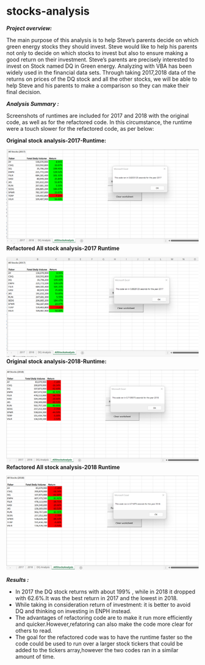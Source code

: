 # stocks-analysis
***Project overview:*** 

The main purpose of this analysis is to help Steve’s parents decide on which green energy stocks they should invest. Steve would like to help his parents not only to decide on which stocks to invest but also to ensure making a good return on their investment. Steve’s parents are precisely interested to invest on Stock named DQ in Green energy. 
Analyzing with VBA has been widely used in the financial data sets. Through taking 2017,2018 data of the returns on prices of the DQ stock and all the other stocks, we will be able to help Steve and his parents to make a comparison so they can make their final decision.


***Analysis Summary :***

Screenshots of runtimes are included for 2017 and 2018 with the original code, as well as for the refactored code. In this circumstance, the runtime were a touch slower for the refactored code, as per below:

**Original stock analysis-2017-Runtime:**

![This is an image](https://github.com/Marwan-Takrouri/stocks-analysis/blob/main/All%20stock%20analysis-2017-%20original%20runtime.png)
**Refactored All stock analysis-2017 Runtime**

![This is an image](https://github.com/Marwan-Takrouri/stocks-analysis/blob/main/All%20stock%20analysis-2017-refactored%20runtime.png)
**Original stock analysis-2018-Runtime:**

![This is an image](https://github.com/Marwan-Takrouri/stocks-analysis/blob/main/All%20stock%20analysis-2018-%20original%20runtime.png)
**Refactored All stock analysis-2018 Runtime**

![This is an image](https://github.com/Marwan-Takrouri/stocks-analysis/blob/main/All%20stock%20analysis-2018-refactored%20runtime.png)

***Results :***

* In 2017 the DQ stock returns with about 199% , while in 2018 it dropped with 62.6%.It was the best return in 2017 and the lowest in 2018.
* While taking in consideration return of investment: it is better to avoid DQ and thinking on investing in ENPH instead.
* The advantages of refactoring code are to make it run more efficiently and quicker.However,refatoring can also make the code more clear for others to read.
* The goal for the refactored code was to have the runtime faster so the code could be used to run over a larger stock tickers that could be added to the tickers array,however the two codes ran in a similar amount of time.






